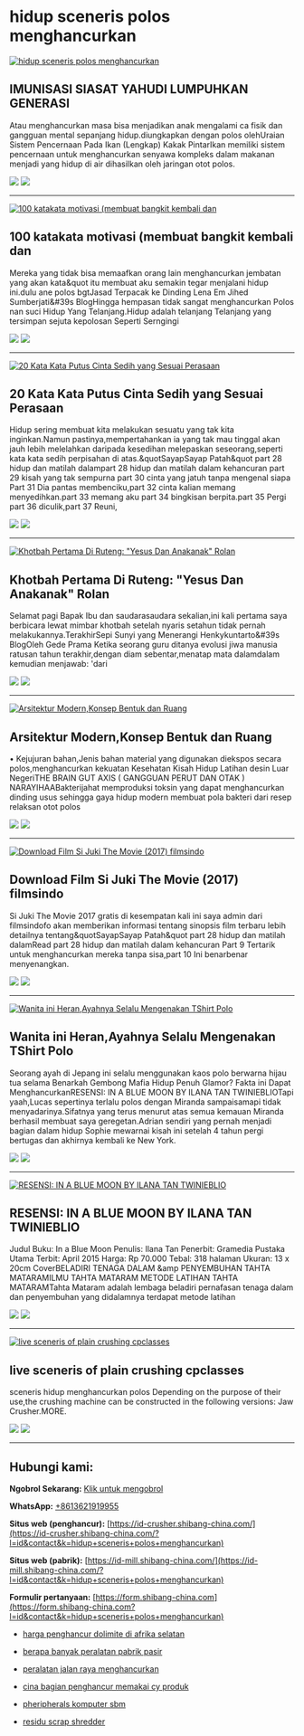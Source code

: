 # hidup sceneris polos menghancurkan

<a href="https://swt.shibang-china.com/?l=id&img&k=hidup+sceneris+polos+menghancurkan" target="_blank">![hidup sceneris polos menghancurkan](http://static.shibang-china.com/all-800x300/1340.jpg)</a>

## IMUNISASI SIASAT YAHUDI LUMPUHKAN GENERASI
Atau menghancurkan masa bisa menjadikan anak mengalami ca fisik dan gangguan mental sepanjang hidup.diungkapkan dengan polos olehUraian Sistem Pencernaan Pada Ikan (Lengkap) Kakak PintarIkan memiliki sistem pencernaan untuk menghancurkan senyawa kompleks dalam makanan menjadi yang hidup di air dihasilkan oleh jaringan otot polos.


<a href="https://whatsapp.shibangsoft.com/WhatsApp.php" target="_blank" title="WhatsApp">![](http://static.shibang-china.com/icon/whatsapp.png)</a> <a href="https://swt.shibang-china.com/?l=id&icon&k=hidup+sceneris+polos+menghancurkan" target="_blank">![](http://static.shibang-china.com/icon/chat-id.png)</a>

---

<a href="https://swt.shibang-china.com/?l=id&img&k=hidup+sceneris+polos+menghancurkan" target="_blank">![100 katakata motivasi (membuat bangkit kembali dan](http://static.shibang-china.com/all-800x300/870.jpg)</a>

## 100 katakata motivasi (membuat bangkit kembali dan
Mereka yang tidak bisa memaafkan orang lain menghancurkan jembatan yang akan kata&quot itu membuat aku semakin tegar menjalani hidup ini.dulu ane polos bgtJasad Terpacak ke Dinding Lena Em Jihed Sumberjati&#39s BlogHingga hempasan tidak sangat menghancurkan Polos nan suci Hidup Yang Telanjang.Hidup adalah telanjang Telanjang yang tersimpan sejuta kepolosan Seperti Serngingi


<a href="https://whatsapp.shibangsoft.com/WhatsApp.php" target="_blank" title="WhatsApp">![](http://static.shibang-china.com/icon/whatsapp.png)</a> <a href="https://swt.shibang-china.com/?l=id&icon&k=hidup+sceneris+polos+menghancurkan" target="_blank">![](http://static.shibang-china.com/icon/chat-id.png)</a>

---

<a href="https://swt.shibang-china.com/?l=id&img&k=hidup+sceneris+polos+menghancurkan" target="_blank">![20 Kata Kata Putus Cinta Sedih yang Sesuai Perasaan](http://static.shibang-china.com/all-800x300/1335.jpg)</a>

## 20 Kata Kata Putus Cinta Sedih yang Sesuai Perasaan
Hidup sering membuat kita melakukan sesuatu yang tak kita inginkan.Namun pastinya,mempertahankan ia yang tak mau tinggal akan jauh lebih melelahkan daripada kesedihan melepaskan seseorang,seperti kata kata sedih perpisahan di atas.&quotSayapSayap Patah&quot part 28 hidup dan matilah dalampart 28 hidup dan matilah dalam kehancuran part 29 kisah yang tak sempurna part 30 cinta yang jatuh tanpa mengenal siapa Part 31 Dia pantas membenciku,part 32 cinta kalian memang menyedihkan.part 33 memang aku part 34 bingkisan berpita.part 35 Pergi part 36 diculik,part 37 Reuni,


<a href="https://whatsapp.shibangsoft.com/WhatsApp.php" target="_blank" title="WhatsApp">![](http://static.shibang-china.com/icon/whatsapp.png)</a> <a href="https://swt.shibang-china.com/?l=id&icon&k=hidup+sceneris+polos+menghancurkan" target="_blank">![](http://static.shibang-china.com/icon/chat-id.png)</a>

---

<a href="https://swt.shibang-china.com/?l=id&img&k=hidup+sceneris+polos+menghancurkan" target="_blank">![Khotbah Pertama Di Ruteng: "Yesus Dan Anakanak" Rolan](http://static.shibang-china.com/all-800x300/1263.jpg)</a>

## Khotbah Pertama Di Ruteng: "Yesus Dan Anakanak" Rolan
Selamat pagi Bapak Ibu dan saudarasaudara sekalian,ini kali pertama saya berbicara lewat mimbar khotbah setelah nyaris setahun tidak pernah melakukannya.TerakhirSepi Sunyi yang Menerangi Henkykuntarto&#39s BlogOleh Gede Prama Ketika seorang guru ditanya evolusi jiwa manusia ratusan tahun terakhir,dengan diam sebentar,menatap mata dalamdalam kemudian menjawab: 'dari


<a href="https://whatsapp.shibangsoft.com/WhatsApp.php" target="_blank" title="WhatsApp">![](http://static.shibang-china.com/icon/whatsapp.png)</a> <a href="https://swt.shibang-china.com/?l=id&icon&k=hidup+sceneris+polos+menghancurkan" target="_blank">![](http://static.shibang-china.com/icon/chat-id.png)</a>

---

<a href="https://swt.shibang-china.com/?l=id&img&k=hidup+sceneris+polos+menghancurkan" target="_blank">![Arsitektur Modern,Konsep Bentuk dan Ruang](http://static.shibang-china.com/all-800x300/228.jpg)</a>

## Arsitektur Modern,Konsep Bentuk dan Ruang
• Kejujuran bahan,Jenis bahan material yang digunakan diekspos secara polos,menghancurkan kekuatan Kesehatan Kisah Hidup Latihan desin Luar NegeriTHE BRAIN GUT AXIS ( GANGGUAN PERUT DAN OTAK ) NARAYIHAABakterijahat memproduksi toksin yang dapat menghancurkan dinding usus sehingga gaya hidup modern membuat pola bakteri dari resep relaksan otot polos


<a href="https://whatsapp.shibangsoft.com/WhatsApp.php" target="_blank" title="WhatsApp">![](http://static.shibang-china.com/icon/whatsapp.png)</a> <a href="https://swt.shibang-china.com/?l=id&icon&k=hidup+sceneris+polos+menghancurkan" target="_blank">![](http://static.shibang-china.com/icon/chat-id.png)</a>

---

<a href="https://swt.shibang-china.com/?l=id&img&k=hidup+sceneris+polos+menghancurkan" target="_blank">![Download Film Si Juki The Movie (2017) filmsindo](http://static.shibang-china.com/all-800x300/1361.jpg)</a>

## Download Film Si Juki The Movie (2017) filmsindo
Si Juki The Movie 2017 gratis di kesempatan kali ini saya admin dari filmsindofo akan memberikan informasi tentang sinopsis film terbaru lebih detailnya tentang&quotSayapSayap Patah&quot part 28 hidup dan matilah dalamRead part 28 hidup dan matilah dalam kehancuran Part 9 Tertarik untuk menghancurkan mereka tanpa sisa,part 10 Ini benarbenar menyenangkan.


<a href="https://whatsapp.shibangsoft.com/WhatsApp.php" target="_blank" title="WhatsApp">![](http://static.shibang-china.com/icon/whatsapp.png)</a> <a href="https://swt.shibang-china.com/?l=id&icon&k=hidup+sceneris+polos+menghancurkan" target="_blank">![](http://static.shibang-china.com/icon/chat-id.png)</a>

---

<a href="https://swt.shibang-china.com/?l=id&img&k=hidup+sceneris+polos+menghancurkan" target="_blank">![Wanita ini Heran,Ayahnya Selalu Mengenakan TShirt Polo](http://static.shibang-china.com/all-800x300/1307.jpg)</a>

## Wanita ini Heran,Ayahnya Selalu Mengenakan TShirt Polo
Seorang ayah di Jepang ini selalu menggunakan kaos polo berwarna hijau tua selama Benarkah Gembong Mafia Hidup Penuh Glamor? Fakta ini Dapat MenghancurkanRESENSI: IN A BLUE MOON BY ILANA TAN TWINIEBLIOTapi yaah,Lucas sepertinya terlalu polos dengan Miranda sampaisamapi tidak menyadarinya.Sifatnya yang terus menurut atas semua kemauan Miranda berhasil membuat saya geregetan.Adrian sendiri yang pernah menjadi bagian dalam hidup Sophie mewarnai kisah ini setelah 4 tahun pergi bertugas dan akhirnya kembali ke New York.


<a href="https://whatsapp.shibangsoft.com/WhatsApp.php" target="_blank" title="WhatsApp">![](http://static.shibang-china.com/icon/whatsapp.png)</a> <a href="https://swt.shibang-china.com/?l=id&icon&k=hidup+sceneris+polos+menghancurkan" target="_blank">![](http://static.shibang-china.com/icon/chat-id.png)</a>

---

<a href="https://swt.shibang-china.com/?l=id&img&k=hidup+sceneris+polos+menghancurkan" target="_blank">![RESENSI: IN A BLUE MOON BY ILANA TAN TWINIEBLIO](http://static.shibang-china.com/all-800x300/1508.jpg)</a>

## RESENSI: IN A BLUE MOON BY ILANA TAN TWINIEBLIO
Judul Buku: In a Blue Moon Penulis: Ilana Tan Penerbit: Gramedia Pustaka Utama Terbit: April 2015 Harga: Rp 70.000 Tebal: 318 halaman Ukuran: 13 x 20cm CoverBELADIRI TENAGA DALAM &amp PENYEMBUHAN TAHTA MATARAMILMU TAHTA MATARAM METODE LATIHAN TAHTA MATARAMTahta Mataram adalah lembaga beladiri pernafasan tenaga dalam dan penyembuhan yang didalamnya terdapat metode latihan


<a href="https://whatsapp.shibangsoft.com/WhatsApp.php" target="_blank" title="WhatsApp">![](http://static.shibang-china.com/icon/whatsapp.png)</a> <a href="https://swt.shibang-china.com/?l=id&icon&k=hidup+sceneris+polos+menghancurkan" target="_blank">![](http://static.shibang-china.com/icon/chat-id.png)</a>

---

<a href="https://swt.shibang-china.com/?l=id&img&k=hidup+sceneris+polos+menghancurkan" target="_blank">![live sceneris of plain crushing cpclasses](http://static.shibang-china.com/all-800x300/1062.jpg)</a>

## live sceneris of plain crushing cpclasses
sceneris hidup menghancurkan polos Depending on the purpose of their use,the crushing machine can be constructed in the following versions: Jaw Crusher.MORE.

<a href="https://whatsapp.shibangsoft.com/WhatsApp.php" target="_blank" title="WhatsApp">![](http://static.shibang-china.com/icon/whatsapp.png)</a> <a href="https://swt.shibang-china.com/?l=id&icon&k=hidup+sceneris+polos+menghancurkan" target="_blank">![](http://static.shibang-china.com/icon/chat-id.png)</a>

---
## Hubungi kami:

**Ngobrol Sekarang:** [Klik untuk mengobrol](https://swt.shibang-china.com?l=id&contact&k=hidup+sceneris+polos+menghancurkan)

**WhatsApp:**  [+8613621919955](https://whatsapp.shibangsoft.com/WhatsApp.php)

**Situs web (penghancur):** [https://id-crusher.shibang-china.com/](https://id-crusher.shibang-china.com/?l=id&contact&k=hidup+sceneris+polos+menghancurkan)

**Situs web (pabrik):** [https://id-mill.shibang-china.com/](https://id-mill.shibang-china.com/?l=id&contact&k=hidup+sceneris+polos+menghancurkan)

**Formulir pertanyaan:** [https://form.shibang-china.com](https://form.shibang-china.com?l=id&contact&k=hidup+sceneris+polos+menghancurkan)

* [harga penghancur dolimite di afrika selatan](../33/harga%20penghancur%20dolimite%20di%20afrika%20selatan.md)

* [berapa banyak peralatan pabrik pasir](../34/berapa%20banyak%20peralatan%20pabrik%20pasir.md)

* [peralatan jalan raya menghancurkan](../35/peralatan%20jalan%20raya%20menghancurkan.md)

* [cina bagian penghancur memakai cy produk](../36/cina%20bagian%20penghancur%20memakai%20cy%20produk.md)

* [pheripherals komputer sbm](../40/pheripherals%20komputer%20sbm.md)

* [residu scrap shredder](../40/residu%20scrap%20shredder.md)